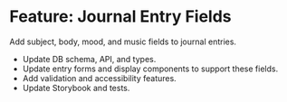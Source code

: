 # Feature: Journal Entry Fields

Add subject, body, mood, and music fields to journal entries.
- Update DB schema, API, and types.
- Update entry forms and display components to support these fields.
- Add validation and accessibility features.
- Update Storybook and tests.
